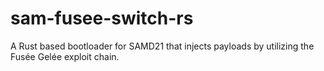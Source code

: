 # sam-fusee-switch-rs
A Rust based bootloader for SAMD21 that injects payloads by utilizing the Fusée Gelée exploit chain.
